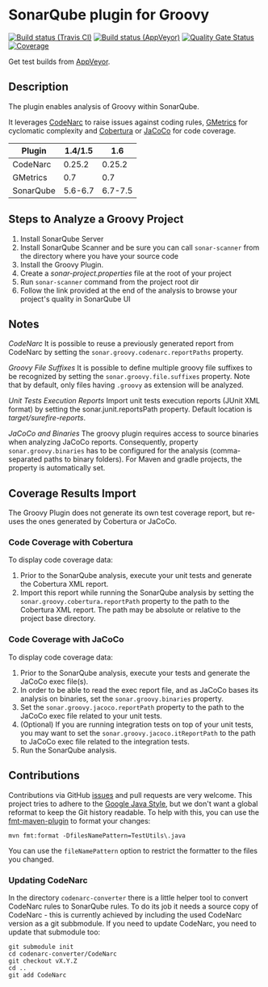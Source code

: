 # SonarQube plugin for Groovy

[![Build status (Travis CI)](https://travis-ci.com/Inform-Software/sonar-groovy.svg?branch=master)](https://travis-ci.com/Inform-Software/sonar-groovy)
[![Build status (AppVeyor)](https://ci.appveyor.com/api/projects/status/si4v2gs7h4qiv27j/branch/master?svg=true)](https://ci.appveyor.com/project/TobiX/sonar-groovy/branch/master)
[![Quality Gate Status](https://sonarcloud.io/api/project_badges/measure?project=org.sonarsource.groovy%3Agroovy&metric=alert_status)](https://sonarcloud.io/dashboard?id=org.sonarsource.groovy%3Agroovy)
[![Coverage](https://sonarcloud.io/api/project_badges/measure?project=org.sonarsource.groovy%3Agroovy&metric=coverage)](https://sonarcloud.io/dashboard?id=org.sonarsource.groovy%3Agroovy)

Get test builds from [AppVeyor](https://ci.appveyor.com/project/TobiX/sonar-groovy/build/artifacts).

## Description

The plugin enables analysis of Groovy within SonarQube.

It leverages [CodeNarc](http://codenarc.sourceforge.net/) to raise issues against coding rules, [GMetrics](http://gmetrics.sourceforge.net/) for cyclomatic complexity and [Cobertura](http://cobertura.sourceforge.net/) or [JaCoCo](http://www.eclemma.org/jacoco/) for code coverage.

Plugin    | 1.4/1.5 | 1.6
----------|---------|---------
CodeNarc  | 0.25.2  | 0.25.2
GMetrics  | 0.7     | 0.7
SonarQube | 5.6-6.7 | 6.7-7.5

## Steps to Analyze a Groovy Project
1. Install SonarQube Server
1. Install SonarQube Scanner and be sure you can call `sonar-scanner` from the directory where you have your source code
1. Install the Groovy Plugin.
1. Create a _sonar-project.properties_ file at the root of your project
1. Run `sonar-scanner` command from the project root dir
1. Follow the link provided at the end of the analysis to browse your project's quality in SonarQube UI

## Notes
*CodeNarc*
It is possible to reuse a previously generated report from CodeNarc by setting the `sonar.groovy.codenarc.reportPaths` property.

*Groovy File Suffixes*
It is possible to define multiple groovy file suffixes to be recognized by setting the `sonar.groovy.file.suffixes` property. Note that by default, only files having `.groovy` as extension will be analyzed.

*Unit Tests Execution Reports*
Import unit tests execution reports (JUnit XML format) by setting the sonar.junit.reportsPath property. Default location is _target/surefire-reports_.

*JaCoCo and Binaries*
The groovy plugin requires access to source binaries when analyzing JaCoCo reports. Consequently, property `sonar.groovy.binaries` has to be configured for the analysis (comma-separated paths to binary folders). For Maven and gradle projects, the property is automatically set.

## Coverage Results Import
The Groovy Plugin does not generate its own test coverage report, but re-uses the ones generated by Cobertura or JaCoCo. 

### Code Coverage with Cobertura
To display code coverage data:

1. Prior to the SonarQube analysis, execute your unit tests and generate the Cobertura XML report.
1. Import this report while running the SonarQube analysis by setting the `sonar.groovy.cobertura.reportPath` property to the path to the Cobertura XML report. The path may be absolute or relative to the project base directory.

### Code Coverage with JaCoCo
To display code coverage data:

1. Prior to the SonarQube analysis, execute your tests and generate the JaCoCo exec file(s).
1. In order to be able to read the exec report file, and as JaCoCo bases its analysis on binaries, set the `sonar.groovy.binaries` property.
1. Set the `sonar.groovy.jacoco.reportPath` property to the path to the JaCoCo exec file related to your unit tests.
1. (Optional) If you are running integration tests on top of your unit tests, you may want to set the `sonar.groovy.jacoco.itReportPath` to the path to JaCoCo exec file related to the integration tests.
1. Run the SonarQube analysis.

## Contributions

Contributions via GitHub [issues] and pull requests are very welcome. This
project tries to adhere to the [Google Java Style], but we don't want a global
reformat to keep the Git history readable. To help with this, you can use the
[fmt-maven-plugin] to format your changes:

    mvn fmt:format -DfilesNamePattern=TestUtils\.java

You can use the `fileNamePattern` option to restrict the formatter to the files
you changed.

[issues]: https://github.com/Inform-Software/sonar-groovy/issues/new
[Google Java Style]: https://google.github.io/styleguide/javaguide.html
[fmt-maven-plugin]: https://github.com/coveo/fmt-maven-plugin

### Updating CodeNarc

In the directory `codenarc-converter` there is a little helper tool to convert
CodeNarc rules to SonarQube rules. To do its job it needs a source copy of
CodeNarc - this is currently achieved by including the used CodeNarc version as
a git subbmodule. If you need to update CodeNarc, you need to update that
submodule too:

```
git submodule init
cd codenarc-converter/CodeNarc
git checkout vX.Y.Z
cd ..
git add CodeNarc
```

